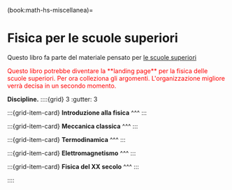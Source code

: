 (book:math-hs-miscellanea)=
# Fisica per le scuole superiori

Questo libro fa parte del materiale pensato per [le scuole superiori](https://basics2022.github.io/bbooks-hs)

<span style="color:red">
Questo libro potrebbe diventare la **landing page** per la fisica delle scuole superiori. 
Per ora colleziona gli argomenti. L'organizzazione migliore verrà decisa in un secondo momento.
</span>

**Discipline.**
::::{grid} 3
:gutter: 3

:::{grid-item-card}
**Introduzione alla fisica**
^^^
:::

:::{grid-item-card} 
**Meccanica classica**
^^^
:::

:::{grid-item-card}
**Termodinamica**
^^^
:::

:::{grid-item-card}
**Elettromagnetismo**
^^^
:::

:::{grid-item-card}
**Fisica del XX secolo**
^^^
:::

::::


<!--
## Argomenti
```{dropdown} Introduzione alla fisica
```
```{dropdown} Meccanica classica
```
```{dropdown} Termodinamica
```
```{dropdown} Elettromagnetismo
```
```{dropdown} Fisica moderna
```
-->
<!--
- Introduzione alla fisica: metodo sperimentale, misura, grandezze,...
- Meccanica classica
- Termodinamica classica
- Elettromagnetismo classico
- Fisica moderna
-->
